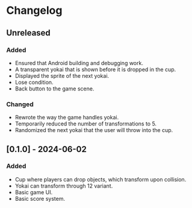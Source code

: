 # Changelog

## Unreleased

### Added

- Ensured that Android building and debugging work.
- A transparent yokai that is shown before it is dropped in the cup.
- Displayed the sprite of the next yokai.
- Lose condition.
- Back button to the game scene.

### Changed

- Rewrote the way the game handles yokai.
- Temporarily reduced the number of transformations to 5.
- Randomized the next yokai that the user will throw into the cup.

## [0.1.0] - 2024-06-02

### Added

- Cup where players can drop objects, which transform upon collision.
- Yokai can transform through 12 variant.
- Basic game UI.
- Basic score system.
